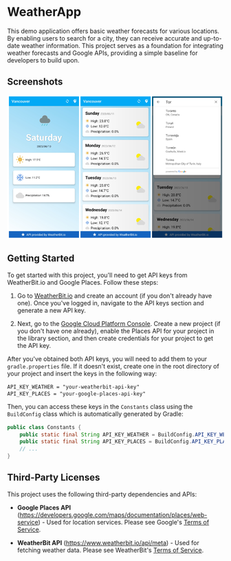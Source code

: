 # WeatherApp

This demo application offers basic weather forecasts for various locations. By enabling users to search for a city, they can receive accurate and up-to-date weather information. This project serves as a foundation for integrating weather forecasts and Google APIs, providing a simple baseline for developers to build upon. 

## Screenshots

![Main View](app/src/main/assets/screenshot.png)

## Getting Started

To get started with this project, you'll need to get API keys from WeatherBit.io and Google Places. Follow these steps:

1. Go to [WeatherBit.io](https://www.weatherbit.io/account/create) and create an account (if you don't already have one). Once you've logged in, navigate to the API keys section and generate a new API key.

2. Next, go to the [Google Cloud Platform Console](https://console.cloud.google.com/). Create a new project (if you don't have one already), enable the Places API for your project in the library section, and then create credentials for your project to get the API key.

After you've obtained both API keys, you will need to add them to your `gradle.properties` file. If it doesn't exist, create one in the root directory of your project and insert the keys in the following way:

```properties
API_KEY_WEATHER = "your-weatherbit-api-key"
API_KEY_PLACES = "your-google-places-api-key"
```

Then, you can access these keys in the `Constants` class using the `BuildConfig` class which is automatically generated by Gradle:

```java
public class Constants {
    public static final String API_KEY_WEATHER = BuildConfig.API_KEY_WEATHER;
    public static final String API_KEY_PLACES = BuildConfig.API_KEY_PLACES;
    // ...
}
```

## Third-Party Licenses

This project uses the following third-party dependencies and APIs:

- **Google Places API** (https://developers.google.com/maps/documentation/places/web-service) - Used for location services. Please see Google's [Terms of Service](https://developers.google.com/terms).

- **WeatherBit API** (https://www.weatherbit.io/api/meta) - Used for fetching weather data. Please see WeatherBit's [Terms of Service](https://www.weatherbit.io/terms).

